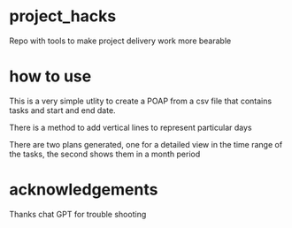 # project_hacks
Repo with tools to make project delivery work more bearable 

# how to use

This is a very simple utlity to create a POAP from a csv file that contains tasks and start and end date.

There is a method to add vertical lines to represent particular days

There are two plans generated, one for a detailed view in the time range of the tasks, the second shows them in a month period

# acknowledgements

Thanks chat GPT for trouble shooting
